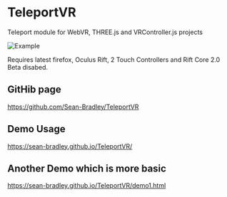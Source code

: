 # TeleportVR
Teleport module for WebVR, THREE.js and VRController.js projects

![Example](https://sean-bradley.github.io/TeleportVR/img/demo.gif)

Requires latest firefox, Oculus Rift, 2 Touch Controllers and Rift Core 2.0 Beta disabed.

## GitHib page
https://github.com/Sean-Bradley/TeleportVR

## Demo Usage
https://sean-bradley.github.io/TeleportVR/ 

## Another Demo which is more basic
https://sean-bradley.github.io/TeleportVR/demo1.html 

